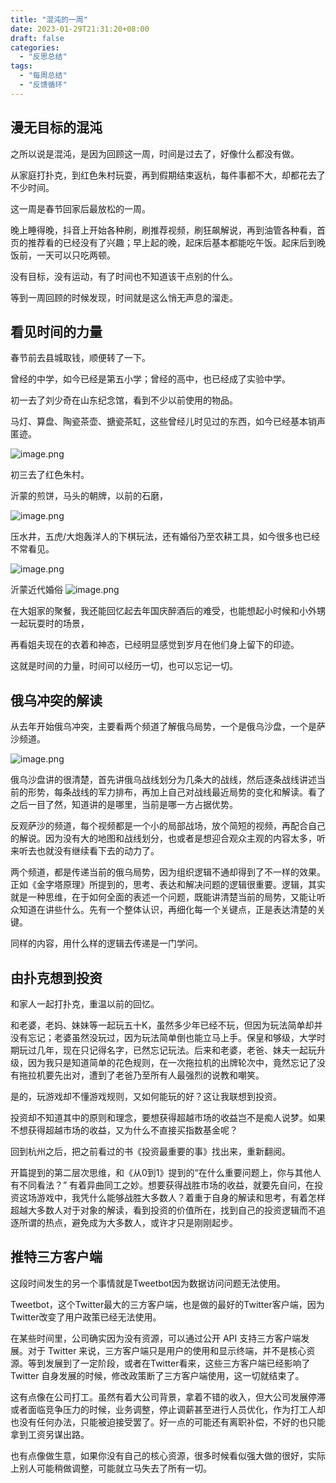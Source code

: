```yaml
---
title: "混沌的一周"
date: 2023-01-29T21:31:20+08:00
draft: false
categories:
  - "反思总结"
tags:
  - "每周总结"
  - "反馈循环"
---
```


## 漫无目标的混沌

之所以说是混沌，是因为回顾这一周，时间是过去了，好像什么都没有做。 

从家庭打扑克，到红色朱村玩耍，再到假期结束返杭，每件事都不大，却都花去了不少时间。 

这一周是春节回家后最放松的一周。 

晚上睡得晚，抖音上开始各种刷，刷推荐视频，刷狂飙解说，再到油管各种看，首页的推荐看的已经没有了兴趣；早上起的晚，起床后基本都能吃午饭。起床后到晚饭前，一天可以只吃两顿。 

没有目标，没有运动，有了时间也不知道该干点别的什么。

 等到一周回顾的时候发现，时间就是这么悄无声息的溜走。



## 看见时间的力量

春节前去县城取钱，顺便转了一下。

曾经的中学，如今已经是第五小学；曾经的高中，也已经成了实验中学。 

初一去了刘少奇在山东纪念馆，看到不少以前使用的物品。

马灯、算盘、陶瓷茶壶、搪瓷茶缸，这些曾经儿时见过的东西，如今已经基本销声匿迹。

![image.png](https://cdn.nlark.com/yuque/0/2023/png/177619/1675040999954-2e26ddae-bc22-40a8-96f4-170a1e9f80f7.png#averageHue=%23918b82&clientId=ue0b6971f-5454-4&crop=0&crop=0&crop=1&crop=1&from=paste&height=407&id=u974e5fa5&margin=%5Bobject%20Object%5D&name=image.png&originHeight=814&originWidth=2368&originalType=binary&ratio=1&rotation=0&showTitle=false&size=3314050&status=done&style=none&taskId=ud6d9bbcb-29ce-45d3-a333-1e39dd61e0a&title=&width=1184) 

初三去了红色朱村。

沂蒙的煎饼，马头的朝牌，以前的石磨，

![image.png](https://cdn.nlark.com/yuque/0/2023/png/177619/1675040875645-e91e1a77-f2fd-441d-a152-6d70a72da8de.png#averageHue=%23756652&clientId=ue0b6971f-5454-4&crop=0&crop=0&crop=1&crop=1&from=paste&height=335&id=uee447867&margin=%5Bobject%20Object%5D&name=image.png&originHeight=670&originWidth=2582&originalType=binary&ratio=1&rotation=0&showTitle=false&size=3252641&status=done&style=none&taskId=u19b6b276-81d5-49ed-b1a1-76402dc68e7&title=&width=1291)

压水井，五虎/大炮轰洋人的下棋玩法，还有婚俗乃至农耕工具，如今很多也已经不常看见。

![image.png](https://cdn.nlark.com/yuque/0/2023/png/177619/1675040345122-19797fc3-27a0-4545-91b1-196864dd7539.png#averageHue=%239a998b&clientId=ue0b6971f-5454-4&crop=0&crop=0&crop=1&crop=1&from=paste&height=596&id=uf7612186&margin=%5Bobject%20Object%5D&name=image.png&originHeight=1192&originWidth=1766&originalType=binary&ratio=1&rotation=0&showTitle=false&size=4043670&status=done&style=none&taskId=u710d49ef-91e8-43be-9c2c-0e3a028f16a&title=&width=883)

沂蒙近代婚俗
![image.png](https://cdn.nlark.com/yuque/0/2023/png/177619/1675040292772-39193b83-80aa-4d1b-a165-acd8b90e8b47.png#averageHue=%237da19a&clientId=ue0b6971f-5454-4&crop=0&crop=0&crop=1&crop=1&from=paste&height=450&id=u424b1def&margin=%5Bobject%20Object%5D&name=image.png&originHeight=900&originWidth=1766&originalType=binary&ratio=1&rotation=0&showTitle=false&size=3041478&status=done&style=none&taskId=ue466e79f-6f0e-4d6d-bc8a-554009e8f57&title=&width=883)

在大姐家的聚餐，我还能回忆起去年国庆醉酒后的难受，也能想起小时候和小外甥一起玩耍时的场景，

再看姐夫现在的衣着和神态，已经明显感觉到岁月在他们身上留下的印迹。 

这就是时间的力量，时间可以经历一切，也可以忘记一切。

## 俄乌冲突的解读

从去年开始俄乌冲突，主要看两个频道了解俄乌局势，一个是俄乌沙盘，一个是萨沙频道。 

![image.png](https://cdn.nlark.com/yuque/0/2023/png/177619/1675041187630-1ddf3de1-70bd-40a9-baa1-88fdba47f56f.png?x-oss-process=image%2Fresize%2Cw_1324%2Climit_0) 

俄乌沙盘讲的很清楚，首先讲俄乌战线划分为几条大的战线，然后逐条战线讲述当前的形势，每条战线的军力排布，再加上自己对战线最近局势的变化和解读。看了之后一目了然，知道讲的是哪里，当前是哪一方占据优势。

反观萨沙的频道，每个视频都是一个小的局部战场，放个简短的视频，再配合自己的解说。因为没有大的地图和战线划分，也或者是想迎合观众主观的内容太多，听来听去也就没有继续看下去的动力了。 

两个频道，都是传递当前的俄乌局势，因为组织逻辑不通却得到了不一样的效果。正如《金字塔原理》所提到的，思考、表达和解决问题的逻辑很重要。逻辑，其实就是一种思维，在于如何全面的表述一个问题，既能讲清楚当前的局势，又能让听众知道在讲些什么。先有一个整体认识，再细化每一个关键点，正是表达清楚的关键。 

同样的内容，用什么样的逻辑去传递是一门学问。

## 由扑克想到投资

和家人一起打扑克，重温以前的回忆。

和老婆，老妈、妹妹等一起玩五十K，虽然多少年已经不玩，但因为玩法简单却并没有忘记；老婆虽然没玩过，因为玩法简单倒也能立马上手。保皇和够级，大学时期玩过几年，现在只记得名字，已然忘记玩法。后来和老婆，老爸、妹夫一起玩升级，因为我只是知道简单的花色规则，在一次拖拉机的出牌轮次中，竟然忘记了没有拖拉机要先出对，遭到了老爸乃至所有人最强烈的说教和嘲笑。

是的，玩游戏却不懂游戏规则，又如何能玩的好？这让我联想到投资。 

投资却不知道其中的原则和理念，要想获得超越市场的收益岂不是痴人说梦。如果不想获得超越市场的收益，又为什么不直接买指数基金呢？ 

回到杭州之后，把之前看过的书《投资最重要的事》找出来，重新翻阅。

开篇提到的第二层次思维，和《从0到1》提到的“在什么重要问题上，你与其他人有不同看法？” 有着异曲同工之妙。想要获得战胜市场的收益，就要先自问，在投资这场游戏中，我凭什么能够战胜大多数人？着重于自身的解读和思考，有着怎样超越大多数人对于对象的解读，看到投资的价值所在，找到自己的投资逻辑而不追逐所谓的热点，避免成为大多数人，或许才只是刚刚起步。

## 推特三方客户端

这段时间发生的另一个事情就是Tweetbot因为数据访问问题无法使用。 

Tweetbot，这个Twitter最大的三方客户端，也是做的最好的Twitter客户端，因为Twitter改变了用户政策已经无法使用。 

在某些时间里，公司确实因为没有资源，可以通过公开 API 支持三方客户端发展。对于 Twitter 来说，三方客户端只是用户的使用和显示终端，并不是核心资源。等到发展到了一定阶段，或者在Twitter看来，这些三方客户端已经影响了 Twitter 自身发展的时候，修改政策断了三方客户端使用，这一切就结束了。

这有点像在公司打工。虽然有着大公司背景，拿着不错的收入，但大公司发展停滞或者面临竞争压力的时候，业务调整，停止调薪甚至进行人员优化，作为打工人却也没有任何办法，只能被迫接受罢了。好一点的可能还有离职补偿，不好的也只能拿到工资另谋出路。 

也有点像做生意，如果你没有自己的核心资源，很多时候看似强大做的很好，实际上别人可能稍做调整，可能就立马失去了所有一切。